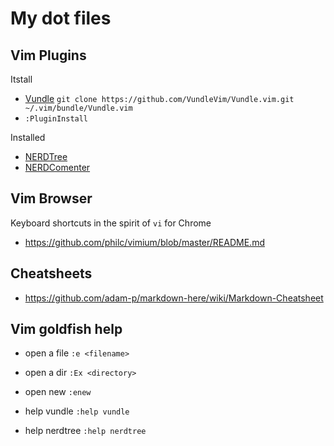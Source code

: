# My dot files

## Vim Plugins

Itstall

* [Vundle](https://github.com/VundleVim/Vundle.vim.git) `git clone https://github.com/VundleVim/Vundle.vim.git ~/.vim/bundle/Vundle.vim`
* `:PluginInstall`

Installed

* [NERDTree](https://github.com/scrooloose/nerdtree)
* [NERDComenter](https://github.com/scrooloose/nerdcommenter)

## Vim Browser

Keyboard shortcuts in the spirit of `vi` for Chrome

* https://github.com/philc/vimium/blob/master/README.md

## Cheatsheets

* https://github.com/adam-p/markdown-here/wiki/Markdown-Cheatsheet

## Vim goldfish help

* open a file `:e <filename>`
* open a dir `:Ex <directory>`
* open new `:enew` 

* help vundle `:help vundle`
* help nerdtree `:help nerdtree`
